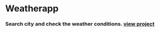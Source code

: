 # Weatherapp

### Search city and check the weather conditions. [view project](https://gettodaysweather.herokuapp.com/)

